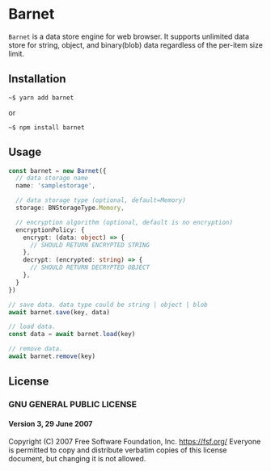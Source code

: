 
# Barnet

`Barnet` is a data store engine for web browser. It supports unlimited data store for string, object, and binary(blob) data regardless of the per-item size limit.

## Installation

```
~$ yarn add barnet
```
or
```
~$ npm install barnet
```

## Usage

```ts
const barnet = new Barnet({
  // data storage name
  name: 'samplestorage',

  // data storage type (optional, default=Memory)
  storage: BNStorageType.Memory,

  // encryption algorithm (optional, default is no encryption)
  encryptionPolicy: {
    encrypt: (data: object) => {
      // SHOULD RETURN ENCRYPTED STRING
    },
    decrypt: (encrypted: string) => {
      // SHOULD RETURN DECRYPTED OBJECT
    },
  }
})

// save data. data type could be string | object | blob
await barnet.save(key, data)

// load data.
const data = await barnet.load(key)

// remove data.
await barnet.remove(key)
```
## License

### GNU GENERAL PUBLIC LICENSE  
#### Version 3, 29 June 2007

Copyright (C) 2007 Free Software Foundation, Inc. <https://fsf.org/> Everyone is permitted to copy and distribute verbatim copies of this license document, but changing it is not allowed.